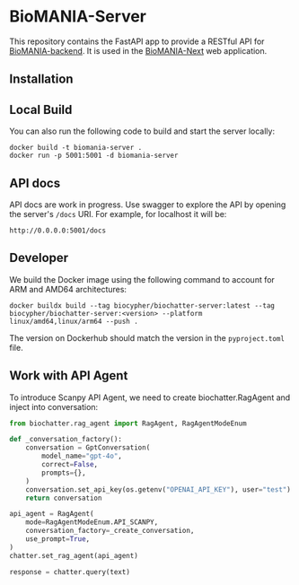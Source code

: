 # BioMANIA-Server

This repository contains the FastAPI app to provide a RESTful API for
[BioMANIA-backend](https://github.com/OSU-BMBL/BioMANIA-backend). It is used in the
[BioMANIA-Next](https://github.com/OSU-BMBL/BioMANIA-Next) web application.

## Installation

## Local Build

You can also run the following code to build and start the server locally:

```console
docker build -t biomania-server .
docker run -p 5001:5001 -d biomania-server
```

## API docs

API docs are work in progress. Use swagger to explore the API by opening the
server's `/docs` URI. For example, for localhost it will be:
```
http://0.0.0.0:5001/docs
```

## Developer

We build the Docker image using the following command to account for ARM and
AMD64 architectures:

```console
docker buildx build --tag biocypher/biochatter-server:latest --tag biocypher/biochatter-server:<version> --platform linux/amd64,linux/arm64 --push .
```

The version on Dockerhub should match the version in the `pyproject.toml` file.

## Work with API Agent

To introduce Scanpy API Agent, we need to create biochatter.RagAgent and inject into conversation:

```python
from biochatter.rag_agent import RagAgent, RagAgentModeEnum

def _conversation_factory():
    conversation = GptConversation(
        model_name="gpt-4o",
        correct=False,
        prompts={},
    )
    conversation.set_api_key(os.getenv("OPENAI_API_KEY"), user="test")
    return conversation

api_agent = RagAgent(
    mode=RagAgentModeEnum.API_SCANPY,
    conversation_factory=_create_conversation,
    use_prompt=True,
)
chatter.set_rag_agent(api_agent)

response = chatter.query(text)
```
